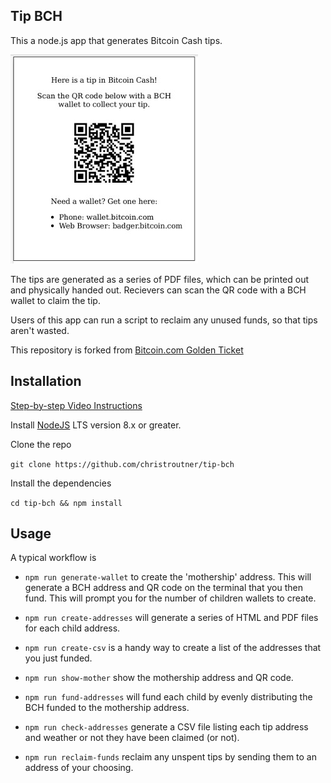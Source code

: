 ## Tip BCH
This a node.js app that generates Bitcoin Cash tips.

![Tip Example](images/example300.jpg)

The tips are generated as a series of PDF files, which can be printed out and
physically handed out. Recievers can scan the QR code with a BCH wallet to claim
the tip.

Users of this app can run a script to reclaim any unused funds, so that tips
aren't wasted.

This repository is forked from
[Bitcoin.com Golden Ticket](https://github.com/Bitcoin-com/golden-ticket)

## Installation

[Step-by-step Video Instructions](https://youtu.be/qFGjQ277h_A)

Install [NodeJS](http://nodejs.org/) LTS version 8.x or greater.

Clone the repo

`git clone https://github.com/christroutner/tip-bch`

Install the dependencies

`cd tip-bch && npm install`

## Usage

A typical workflow is

- `npm run generate-wallet` to create the 'mothership' address. This will generate
a BCH address and QR code on the terminal that you then fund. This will prompt
you for the number of children wallets to create.

- `npm run create-addresses` will generate a series of HTML and PDF files for
each child address.

- `npm run create-csv` is a handy way to create a list of the addresses that you
just funded.

- `npm run show-mother` show the mothership address and QR code.

- `npm run fund-addresses` will fund each child by evenly distributing the BCH
funded to the mothership address.

- `npm run check-addresses` generate a CSV file listing each tip address and
weather or not they have been claimed (or not).

- `npm run reclaim-funds` reclaim any unspent tips by sending them to an address
of your choosing.
